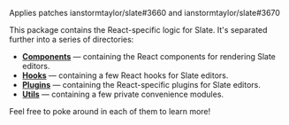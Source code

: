 Applies patches ianstormtaylor/slate#3660 and ianstormtaylor/slate#3670

This package contains the React-specific logic for Slate. It's separated further into a series of directories:

- [**Components**](./src/components) — containing the React components for rendering Slate editors.
- [**Hooks**](./src/hooks) — containing a few React hooks for Slate editors.
- [**Plugins**](./src/plugin) — containing the React-specific plugins for Slate editors.
- [**Utils**](./src/utils) — containing a few private convenience modules.

Feel free to poke around in each of them to learn more!
